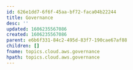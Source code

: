 ```yaml
---
id: 626e1dd7-6f6f-45aa-bf72-faca04b22244
title: Governance
desc: ''
updated: 1606235567086
created: 1606235567086
parent: e6b6f331-84c2-495d-83f7-190cae67af88
children: []
fname: topics.cloud.aws.governance
hpath: topics.cloud.aws.governance
---
```



